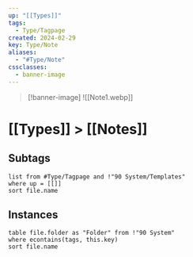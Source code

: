```yaml
---
up: "[[Types]]"
tags:
  - Type/Tagpage
created: 2024-02-29
key: Type/Note
aliases:
  - "#Type/Note"
cssclasses:
  - banner-image
---
```

> [!banner-image] ![[Note1.webp]]
> 
# [[Types]] > [[Notes]]
## Subtags
```dataview
list from #Type/Tagpage and !"90 System/Templates" 
where up = [[]]
sort file.name
```
## Instances
```dataview
table file.folder as "Folder" from !"90 System"
where econtains(tags, this.key)
sort file.name
```
